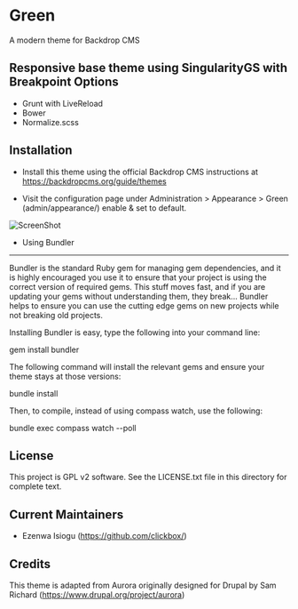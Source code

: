 Green
======================

A modern theme for Backdrop CMS

Responsive base theme using SingularityGS with Breakpoint 
Options
------------ 
- Grunt with LiveReload
- Bower
- Normalize.scss

Installation
------------

- Install this theme using the official Backdrop CMS instructions at
  https://backdropcms.org/guide/themes

- Visit the configuration page under Administration > Appearance >
  Green (admin/appearance/) enable & set to default.

![ScreenShot](https://raw.github.com/{clickbox}/{green}/{images}/{img/green_screenshot.png})


- Using Bundler
------------

Bundler is the standard Ruby gem for managing gem dependencies, and it is highly encouraged you use it to ensure that your project is using the correct version of required gems. This stuff moves fast, and if you are updating your gems without understanding them, they break... Bundler helps to ensure you can use the cutting edge gems on new projects while not breaking old projects.

Installing Bundler is easy, type the following into your command line:

gem install bundler

The following command will install the relevant gems and ensure your theme stays at those versions: 

bundle install

Then, to compile, instead of using compass watch, use the following:

bundle exec compass watch --poll

License
-------

This project is GPL v2 software. See the LICENSE.txt file in this directory for
complete text.

Current Maintainers
-------------------

- Ezenwa Isiogu (https://github.com/clickbox/)

Credits
-------

This theme is adapted from Aurora originally designed for Drupal by Sam Richard
(https://www.drupal.org/project/aurora)
